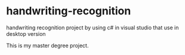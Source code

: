 # handwriting-recognition
handwriting recognition project by using c# in visual studio that use in desktop version

This is my master degree project.
